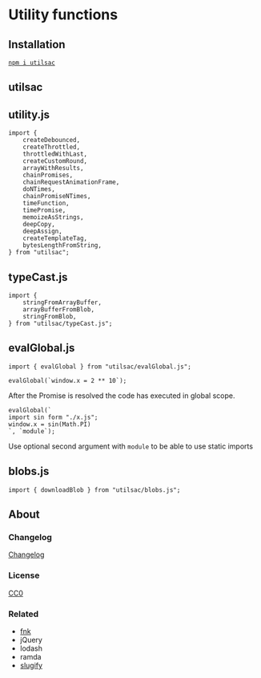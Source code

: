 # Utility functions

## Installation

[`npm i utilsac`](https://www.npmjs.com/package/utilsac)

## utilsac

## utility.js

```
import {
    createDebounced,
    createThrottled,
    throttledWithLast,
    createCustomRound,
    arrayWithResults,
    chainPromises,
    chainRequestAnimationFrame,
    doNTimes,
    chainPromiseNTimes,
    timeFunction,
    timePromise,
    memoizeAsStrings,
    deepCopy,
    deepAssign,
    createTemplateTag,
    bytesLengthFromString,
} from "utilsac";
```

## typeCast.js

```
import {
    stringFromArrayBuffer,
    arrayBufferFromBlob,
    stringFromBlob,
} from "utilsac/typeCast.js";
```


## evalGlobal.js

```
import { evalGlobal } from "utilsac/evalGlobal.js";
```

```
evalGlobal(`window.x = 2 ** 10`);
```

After the Promise is resolved the code has executed in global scope.


```
evalGlobal(`
import sin form "./x.js";
window.x = sin(Math.PI)
`, `module`);
```

Use optional second argument with `module` to be able to use static imports

## blobs.js

```
import { downloadBlob } from "utilsac/blobs.js";
```

## About

### Changelog

[Changelog](./changelog.md)


### License

[CC0](./license.txt)

### Related

 * [fnk](https://github.com/seanohue/fnk)
 * jQuery
 * lodash
 * ramda
 * [slugify](https://github.com/sindresorhus/slugify)
